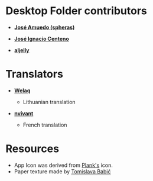 # Desktop Folder contributors

* **[José Amuedo (spheras)](https://github.com/spheras)**

* **[José Ignacio Centeno](https://github.com/jica)**

* **[aljelly](https://github.com/aljelly)**

# Translators  

* **[Welaq](https://github.com/welaq)**
  * Lithuanian translation

* **[nvivant](https://github.com/nvivant)**
  * French translation

# Resources

* App Icon was derived from [Plank's](https://launchpad.net/plank) icon.
* Paper texture made by [Tomislava Babić](https://www.behance.net/antitomi)
